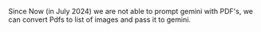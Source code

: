 Since Now (in July 2024) we are not able to prompt gemini with PDF's, we can convert Pdfs to list of images and pass it to gemini.
